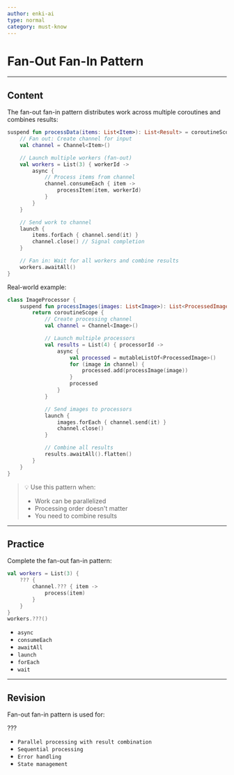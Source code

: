 ```yaml
---
author: enki-ai
type: normal
category: must-know
---
```


# Fan-Out Fan-In Pattern

---
## Content

The fan-out fan-in pattern distributes work across multiple coroutines and combines results:

```kotlin
suspend fun processData(items: List<Item>): List<Result> = coroutineScope {
    // Fan out: Create channel for input
    val channel = Channel<Item>()

    // Launch multiple workers (fan-out)
    val workers = List(3) { workerId ->
        async {
            // Process items from channel
            channel.consumeEach { item ->
                processItem(item, workerId)
            }
        }
    }

    // Send work to channel
    launch {
        items.forEach { channel.send(it) }
        channel.close() // Signal completion
    }

    // Fan in: Wait for all workers and combine results
    workers.awaitAll()
}
```

Real-world example:

```kotlin
class ImageProcessor {
    suspend fun processImages(images: List<Image>): List<ProcessedImage> {
        return coroutineScope {
            // Create processing channel
            val channel = Channel<Image>()

            // Launch multiple processors
            val results = List(4) { processorId ->
                async {
                    val processed = mutableListOf<ProcessedImage>()
                    for (image in channel) {
                        processed.add(processImage(image))
                    }
                    processed
                }
            }

            // Send images to processors
            launch {
                images.forEach { channel.send(it) }
                channel.close()
            }

            // Combine all results
            results.awaitAll().flatten()
        }
    }
}
```

> 💡 Use this pattern when:
> - Work can be parallelized
> - Processing order doesn't matter
> - You need to combine results

---

## Practice

Complete the fan-out fan-in pattern:

```kotlin
val workers = List(3) { 
    ??? {
        channel.??? { item ->
            process(item)
        }
    }
}
workers.???()
```

- `async`
- `consumeEach`
- `awaitAll`
- `launch`
- `forEach`
- `wait`

---

## Revision

Fan-out fan-in pattern is used for:

???

- `Parallel processing with result combination`
- `Sequential processing`
- `Error handling`
- `State management`
